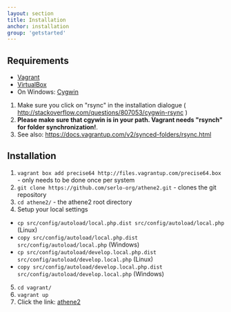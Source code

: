 ```yaml
---
layout: section
title: Installation
anchor: installation
group: 'getstarted'
---
```


## Requirements

* [Vagrant](http://www.vagrantup.com/)
* [VirtualBox](https://www.virtualbox.org/)
* On Windows: [Cygwin](https://www.cygwin.com/)
 1. Make sure you click on "rsync" in the installation dialogue ( http://stackoverflow.com/questions/807053/cygwin-rsync )
 2. **Please make sure that cgywin is in your path. Vagrant needs "rsynch" for folder synchronization!**.
 3. See also: https://docs.vagrantup.com/v2/synced-folders/rsync.html

## Installation

1. `vagrant box add precise64 http://files.vagrantup.com/precise64.box` - only needs to be done once per system
2. `git clone https://github.com/serlo-org/athene2.git` - clones the git repository
3. `cd athene2/` - the athene2 root directory
4. Setup your local settings
 * `cp src/config/autoload/local.php.dist src/config/autoload/local.php` (Linux)
 * `copy src/config/autoload/local.php.dist src/config/autoload/local.php` (Windows)
 * `cp src/config/autoload/develop.local.php.dist src/config/autoload/develop.local.php` (Linux)
 * `copy src/config/autoload/develop.local.php.dist src/config/autoload/develop.local.php` (Windows)
5. `cd vagrant/`
6. `vagrant up`
7. Click the link: [athene2](http://localhost:4567)
